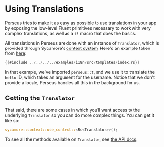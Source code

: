# Using Translations

Perseus tries to make it as easy as possible to use translations in your app by exposing the low-level Fluent primitives necessary to work with very complex translations, as well as a `t!` macro that does the basics.

All translations in Perseus are done with an instance of `Translator`, which is provided through Sycamore's [context system](https://sycamore-rs.netlify.app/docs/v0.6/advanced/contexts). Here's an example taken from [here](https://github.com/arctic-hen7/perseus/blob/main/examples/i18n/src/templates/index.rs):

```rust
{{#include ../../../../examples/i18n/src/templates/index.rs}}
```

In that example, we've imported `perseus::t`, and we use it to translate the `hello` ID, which takes an argument for the username. Notice that we don't provide a locale, Perseus handles all this in the background for us.

## Getting the `Translator`

That said, there are some cases in which you'll want access to the underlying `Translator` so you can do more complex things. You can get it like so:

```rust
sycamore::context::use_context::<Rc<Translator>>();
```

To see all the methods available on `Translator`, see [the API docs](https://docs.rs/perseus).
